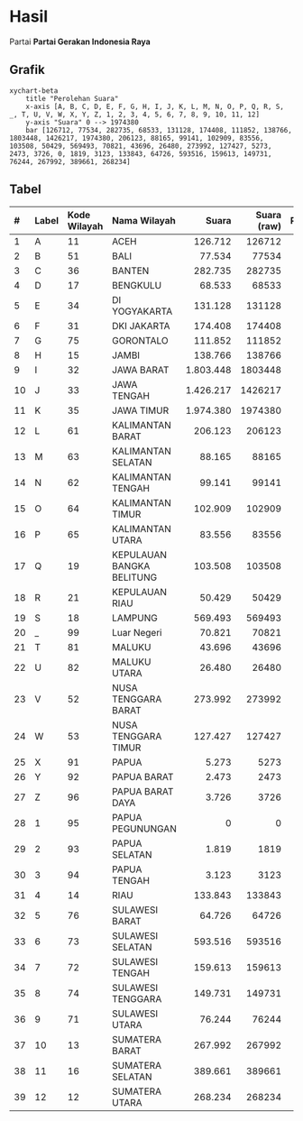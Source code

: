 # Hasil

Partai **Partai Gerakan Indonesia Raya**

## Grafik

```mermaid
xychart-beta
    title "Perolehan Suara"
    x-axis [A, B, C, D, E, F, G, H, I, J, K, L, M, N, O, P, Q, R, S, _, T, U, V, W, X, Y, Z, 1, 2, 3, 4, 5, 6, 7, 8, 9, 10, 11, 12]
    y-axis "Suara" 0 --> 1974380
    bar [126712, 77534, 282735, 68533, 131128, 174408, 111852, 138766, 1803448, 1426217, 1974380, 206123, 88165, 99141, 102909, 83556, 103508, 50429, 569493, 70821, 43696, 26480, 273992, 127427, 5273, 2473, 3726, 0, 1819, 3123, 133843, 64726, 593516, 159613, 149731, 76244, 267992, 389661, 268234]
```

## Tabel

| #  | Label | Kode Wilayah | Nama Wilayah              | Suara     | Suara (raw) | Persentase |
|:-- |:----- |:------------ |:------------------------- | ---------:| -----------:| ----------:|
| 1  | A     | 11           | ACEH                      | 126.712   | 126712      | 1,23       |
| 2  | B     | 51           | BALI                      | 77.534    | 77534       | 0,75       |
| 3  | C     | 36           | BANTEN                    | 282.735   | 282735      | 2,75       |
| 4  | D     | 17           | BENGKULU                  | 68.533    | 68533       | 0,67       |
| 5  | E     | 34           | DI YOGYAKARTA             | 131.128   | 131128      | 1,28       |
| 6  | F     | 31           | DKI JAKARTA               | 174.408   | 174408      | 1,70       |
| 7  | G     | 75           | GORONTALO                 | 111.852   | 111852      | 1,09       |
| 8  | H     | 15           | JAMBI                     | 138.766   | 138766      | 1,35       |
| 9  | I     | 32           | JAWA BARAT                | 1.803.448 | 1803448     | 17,54      |
| 10 | J     | 33           | JAWA TENGAH               | 1.426.217 | 1426217     | 13,87      |
| 11 | K     | 35           | JAWA TIMUR                | 1.974.380 | 1974380     | 19,20      |
| 12 | L     | 61           | KALIMANTAN BARAT          | 206.123   | 206123      | 2,00       |
| 13 | M     | 63           | KALIMANTAN SELATAN        | 88.165    | 88165       | 0,86       |
| 14 | N     | 62           | KALIMANTAN TENGAH         | 99.141    | 99141       | 0,96       |
| 15 | O     | 64           | KALIMANTAN TIMUR          | 102.909   | 102909      | 1,00       |
| 16 | P     | 65           | KALIMANTAN UTARA          | 83.556    | 83556       | 0,81       |
| 17 | Q     | 19           | KEPULAUAN BANGKA BELITUNG | 103.508   | 103508      | 1,01       |
| 18 | R     | 21           | KEPULAUAN RIAU            | 50.429    | 50429       | 0,49       |
| 19 | S     | 18           | LAMPUNG                   | 569.493   | 569493      | 5,54       |
| 20 | _     | 99           | Luar Negeri               | 70.821    | 70821       | 0,69       |
| 21 | T     | 81           | MALUKU                    | 43.696    | 43696       | 0,42       |
| 22 | U     | 82           | MALUKU UTARA              | 26.480    | 26480       | 0,26       |
| 23 | V     | 52           | NUSA TENGGARA BARAT       | 273.992   | 273992      | 2,66       |
| 24 | W     | 53           | NUSA TENGGARA TIMUR       | 127.427   | 127427      | 1,24       |
| 25 | X     | 91           | PAPUA                     | 5.273     | 5273        | 0,05       |
| 26 | Y     | 92           | PAPUA BARAT               | 2.473     | 2473        | 0,02       |
| 27 | Z     | 96           | PAPUA BARAT DAYA          | 3.726     | 3726        | 0,04       |
| 28 | 1     | 95           | PAPUA PEGUNUNGAN          | 0         | 0           | 0,00       |
| 29 | 2     | 93           | PAPUA SELATAN             | 1.819     | 1819        | 0,02       |
| 30 | 3     | 94           | PAPUA TENGAH              | 3.123     | 3123        | 0,03       |
| 31 | 4     | 14           | RIAU                      | 133.843   | 133843      | 1,30       |
| 32 | 5     | 76           | SULAWESI BARAT            | 64.726    | 64726       | 0,63       |
| 33 | 6     | 73           | SULAWESI SELATAN          | 593.516   | 593516      | 5,77       |
| 34 | 7     | 72           | SULAWESI TENGAH           | 159.613   | 159613      | 1,55       |
| 35 | 8     | 74           | SULAWESI TENGGARA         | 149.731   | 149731      | 1,46       |
| 36 | 9     | 71           | SULAWESI UTARA            | 76.244    | 76244       | 0,74       |
| 37 | 10    | 13           | SUMATERA BARAT            | 267.992   | 267992      | 2,61       |
| 38 | 11    | 16           | SUMATERA SELATAN          | 389.661   | 389661      | 3,79       |
| 39 | 12    | 12           | SUMATERA UTARA            | 268.234   | 268234      | 2,61       |



